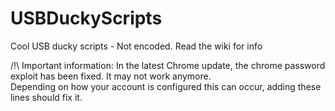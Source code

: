 # USBDuckyScripts
Cool USB ducky scripts - Not encoded.
Read the wiki for info

/!\ Important information: In the latest Chrome update, the chrome password exploit has been fixed. It may not work anymore.<br />
Depending on how your account is configured this can occur, adding these lines should fix it.<br />
